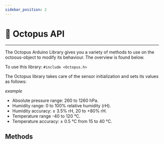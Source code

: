 ```yaml
---
sidebar_position: 2
---
```


# 🔌 Octopus API

---

The Octopus Arduino Library gives you a variety of methods to use on the octoous-object to modify its behaviour. The overview is found below.

To use this library:
`#include <Octopus.h>`

The Octopus library takes care of the sensor initialization and sets its values as follows:

_example_

* Absolute pressure range: 260 to 1260 hPa.
* Humidity range: 0 to 100% relative humidity (rH).
* Humidity accuracy: ± 3.5% rH, 20 to +80% rH.
* Temperature range -40 to 120 °C.
* Temperature accuracy: ± 0.5 °C from 15 to 40 °C.

## Methods
<!--
<details>
<details markdown='1'><summary>initializeSensors(): Sets up all connected sensors with default calibration values</summary> 
Sets up all connected sensors with default calibration values.
**Parameters**
None
**Returns**
1 on success, 0 on failure
**Example**

```
if (!octopus.initializeSensors()) {
    Serial.println("Failed to initialize Sensors!");
    while (1);
}
```
</details>


<details markdown='1'><summary>start(): Begins continuous reading of all sensors</summary> 
Begins continuous reading of all sensors.

### Parameters

None

### Returns

1 on success, 0 on failure

### Example

```
if (!octopus.start()) {
    Serial.println("Failed to start data collection!");
    while (1);
}
```

</details>

<details markdown='1'><summary>stop(): Halts reading from sensors and stops all activities</summary> 
Halts reading from sensors and stops all activities.

### Parameters

None

### Returns

1 on success, 0 on failure

### Example

```
if (!octopus.stop()) {
    Serial.println("Failed to stop data collection!");
    while (1);
}
```

</details>

<details markdown='1'><summary>setLED(int red, int green, int blue): Adjusts the RGB LED color based on provided red, green, and blue values.</summary>

### Parameters

- int red: int variable to indicate level of RED in the LED, values between 0-255 is valid.
- int green: int variable to indicate level of GREEN in the LED, values between 0-255 is valid.
- int blue: int variable to indicate level of BLUE in the LED, values between 0-255 is valid.

### Returns

_example_
1 on success, 0 on failure

### Example

```
void loop() {
  octopus.setLED(0, 0, 255); // LED set to BLUE
  delay(500);
  octopus.setLED(0, 255, 0); // LED set to GREEN
  delay(500);
  octopus.setLED(255, 0, 0); // LED set to RED
  delay(500);
}
```

</details>

<details markdown='1'><summary>readTemperature(): Returns the current temperature reading</summary> 
Returns the current temperature reading.

### Parameters

None

### Returns

_example_
1 on success, 0 on failure

### Example

```
Serial.print("Temperature = ");
Serial.print(ENV.readTemperature());
Serial.println(" °C");
```

</details>

<details markdown='1'><summary>readHumidity(): Returns the current humidity level</summary> 
Returns the current humidity level.

### Parameters

None

### Returns

_example_
1 on success, 0 on failure

### Example

```
Serial.print("Humidity = ");
Serial.print(octopus.readHumidity());
Serial.println(" %");
```

</details>

<details markdown='1'><summary>checkBattery(): Returns the current battery level as a percentage</summary> 
Returns the current battery level as a percentage.

### Parameters

None

### Returns

_example_
1 if battery data is available, 0 if no battery data is available

### Example

```
Serial.print("Battery level as percentage: ");
Serial.print(octopus.checkBattery());
Serial.print("%");
```

</details>

<details markdown='1'><summary>update(): Refreshes readings from all sensors. Typically called within the main loop</summary> 
Refreshes readings from all sensors. Typically called within the main loop.

### Parameters

None

### Returns

_example_
1 on success, 0 on failure

### Example

`Add example here on how to use the method`

</details>

<details markdown='1'><summary>logging(): data logging if you are logging to SD card</summary> 
Data logging if you are logging to SD card.

### Parameters

None

### Returns

_example_
1 on success, 0 on failure

### Example

`Add example here on how to use the method`

</details>

<details markdown='1'><summary>setInterval(): sets the interval for data logging</summary> 


### Parameters

None

### Returns

_example_
1 on success, 0 on failure

### Example

`octopus.setInterval(5000) // sets the interval for data logging to 5 seconds`

</details>

 </details>

---
-->